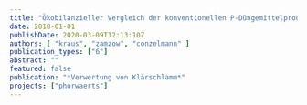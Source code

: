 ```yaml
---
title: "Ökobilanzieller Vergleich der konventionellen P-Düngemittelproduktion aus Rohphosphat mit der Phosphorrückgewinnung aus dem Abwasserpfad"
date: 2018-01-01
publishDate: 2020-03-09T12:13:10Z
authors: [ "kraus", "zamzow", "conzelmann" ]
publication_types: ["6"]
abstract: ""
featured: false
publication: "*Verwertung von Klärschlamm*"
projects: ["phorwaerts"]
---
```


